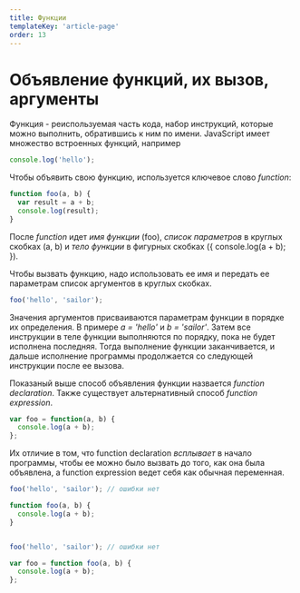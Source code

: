 ```yaml
---
title: Функции
templateKey: 'article-page'
order: 13
---
```

# Объявление функций, их вызов, аргументы

Функция - реиспользуемая часть кода, набор инструкций, которые можно выполнить, обратившись к ним по имени. JavaScript имеет множество встроенных функций, например
```javascript
console.log('hello');
```

Чтобы объявить свою функцию, используется ключевое слово *function*:
```javascript
function foo(a, b) {
  var result = a + b;
  console.log(result);
}
```
После *function* идет *имя функции* (foo), *список параметров* в круглых скобках (a, b) и *тело функции* в фигурных скобках ({ console.log(a + b); }).

Чтобы вызвать функцию, надо использовать ее имя и передать ее параметрам список аргументов в круглых скобках.
```javascript
foo('hello', 'sailor');
```
Значения аргументов присваиваются параметрам функции в порядке их определения. В примере *a = 'hello'* и *b = 'sailor'*. Затем все инструкции в теле функции выполняются по порядку, пока не будет исполнена последняя. Тогда выполнение функции заканчивается, и дальше исполнение программы продолжается со следующей инструкции после ее вызова.

Показаный выше способ объявления функции назвается *function declaration*. Также существует альтернативный способ *function expression*.
```javascript
var foo = function(a, b) {
  console.log(a + b);
};
```
Их отличие в том, что function declaration *всплывает* в начало программы, чтобы ее можно было вызвать до того, как она была объявлена, а function expression ведет себя как обычная переменная.
```javascript
foo('hello', 'sailor'); // ошибки нет

function foo(a, b) {
  console.log(a + b);
}


foo('hello', 'sailor'); // ошибки нет

var foo = function foo(a, b) {
  console.log(a + b);
};
```

